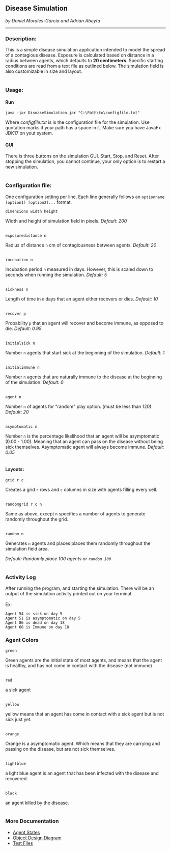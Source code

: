 ## Disease Simulation
*by Daniel Morales-Garcia and Adrian Abeyta*
___
### Description:
This is a simple disease simulation application intended to model the 
spread of a contagious disease. Exposure is calculated based on distance 
in a radius between agents, which defaults to **20 centimeters**. 
Specific starting conditions are read from a text file as outlined below. 
The simulation field is also customizable in size and layout. 
<br /><br />
### Usage:
#### Run

`java -jar DiseaseSimulation.jar "C:\Path\to\configfile.txt"`

Where *configfile.txt* is is the configuration file for the simulation. 
Use quotation marks if your path has a space in it. Make sure you have JavaFx JDK17 on yout system.
<br />
#### GUI
There is three buttons on the simulation GUI. Start, Stop, and Reset. After stopping the simulation, you cannot continue,
your only option is to restart a new simulation.
<br /><br />

### Configuration file:
One configuration setting per line.
Each line generally follows an `optionname [option1] [option2]...` format.

    dimensions width height
Width and height of simulation field in pixels. *Default: 200*
<br /><br />

    exposuredistance n
Radius of distance `n` cm of contagiousness between agents. *Default: 20*
<br /><br />

    incubation n
Incubation period `n` measured in days. However, this is scaled down to 
seconds when running the simulation. *Default: 5*
<br /><br />

    sickness n
Length of time in `n` days that an agent either recovers or dies. *Default: 10*
<br /><br />

    recover p
Probability `p` that an agent will recover and become immune, as opposed to die. *Default: 0.95*
<br /><br />

    initialsick n
Number `n` agents  that start sick at the beginning of the simulation. 
*Default: 1*
<br /><br />

    initialimmune n
Number `n` agents that are naturally immune to the disease at the beginning 
of the simulation. *Default: 0*
<br /><br />

    agent n
Number `n` of agents for "random" play option. (must be less than 120) *Default: 20*
<br /><br />

    asymptomatic n
Number `n` is the percentage likelihood that an agent will be asymptomatic (0.00 - 1.00). Meaning that an agent can pass on the disease 
without being sick themselves. Asymptomatic agent will always become immune.  *Default: 0.05*
<br /><br />


#### Layouts:
    grid r c
Creates a grid `r` rows and `c` columns in size with agents filling every cell.
<br /><br />

    randomgrid r c n
Same as above, except `n` specifies a number of agents to generate randomly 
throughout the grid.
<br /><br />

    random n
Generates `n` agents and places places them randomly throughout the simulation 
field area.

*Default: Randomly place 100 agents  or `random 100`*
<br /><br />

### Activity Log
After running the program, and starting the simulation. There will be an output of the simulation activity printed out on
your terminal
<br /><br />
Ex:
<br />
```
Agent 54 is sick on day 5    
Agent 51 is asymptomatic on day 5
Agent 86 is dead on day 18
Agent 68 is Immune on day 18
```

### Agent Colors
    green
Green agents are the initial state of most agents, and means that the agent is healthy, and has not come in contact with
the disease (not immune)
<br /><br />

    red
a sick agent
<br /><br />

    yellow
yellow means that an agent has come in contact with a sick agent but is not sick just yet.
<br /><br />

    orange
Orange is a asymptomatic agent. Which means that they are carrying and passing on the disease, but are not sick themselves.
<br /><br />

    lightblue
a light blue agent is an agent that has been infected with the disease and recovered.
<br /><br />

    black
an agent killed by the disease.
<br /><br />


### More Documentation
- [Agent States](doc/DiseaseSimulationAgentStates.pdf)
- [Object Design Diagram](doc/ObjectDesignDiagram.pdf)
- [Test Files](Test%20Files)